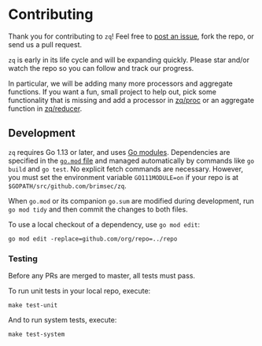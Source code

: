 # Contributing

Thank you for contributing to `zq`! Feel free to
[post an issue](https://github.com/brimsec/zq/issues),
fork the repo, or send us a pull request.

`zq` is early in its life cycle and will be expanding quickly.  Please star and/or
watch the repo so you can follow and track our progress.

In particular, we will be adding many more processors and aggregate functions.
If you want a fun, small project to help out, pick some functionality that is missing and
add a processor in [zq/proc](proc) or an aggregate function in [zq/reducer](reducer).


## Development

`zq` requires Go 1.13 or later, and uses [Go modules](https://github.com/golang/go/wiki/Modules).
Dependencies are specified in the [`go.mod` file](/go.mod) and managed
automatically by commands like `go build` and `go test`.  No explicit
fetch commands are necessary.  However, you must set the environment
variable `GO111MODULE=on` if your repo is at
`$GOPATH/src/github.com/brimsec/zq`.

When `go.mod` or its companion `go.sum` are modified during development, run
`go mod tidy` and then commit the changes to both files.

To use a local checkout of a dependency, use `go mod edit`:
```
go mod edit -replace=github.com/org/repo=../repo
```

### Testing

Before any PRs are merged to master, all tests must pass.

To run unit tests in your local repo, execute:
```
make test-unit
```

And to run system tests, execute:
```
make test-system
```


